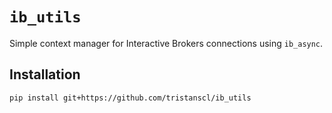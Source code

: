 # `ib_utils`

Simple context manager for Interactive Brokers connections using `ib_async`.

## Installation
```bash
pip install git+https://github.com/tristanscl/ib_utils

